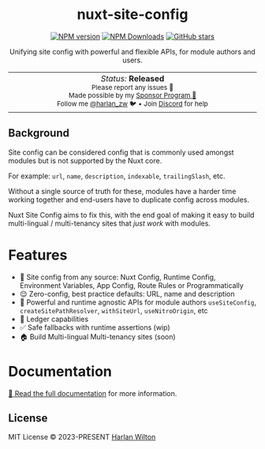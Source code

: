 <h1 align='center'>nuxt-site-config</h1>

<p align="center">
<a href='https://github.com/harlan-zw/nuxt-site-config/actions/workflows/test.yml'>
</a>
<a href="https://www.npmjs.com/package/nuxt-site-config" target="__blank"><img src="https://img.shields.io/npm/v/nuxt-site-config?style=flat&colorA=002438&colorB=28CF8D" alt="NPM version"></a>
<a href="https://www.npmjs.com/package/nuxt-site-config" target="__blank"><img alt="NPM Downloads" src="https://img.shields.io/npm/dm/nuxt-site-config?flat&colorA=002438&colorB=28CF8D"></a>
<a href="https://github.com/harlan-zw/nuxt-site-config" target="__blank"><img alt="GitHub stars" src="https://img.shields.io/github/stars/harlan-zw/nuxt-site-config?flat&colorA=002438&colorB=28CF8D"></a>
</p>


<p align="center">
Unifying site config with powerful and flexible APIs, for module authors and users.
</p>

<p align="center">
<table>
<tbody>
<td align="center">
<img width="800" height="0" /><br>
<i>Status:</i> <b>Released</b> <br>
<sup> Please report any issues 🐛</sup><br>
<sub>Made possible by my <a href="https://github.com/sponsors/harlan-zw">Sponsor Program 💖</a><br> Follow me <a href="https://twitter.com/harlan_zw">@harlan_zw</a> 🐦 • Join <a href="https://discord.gg/275MBUBvgP">Discord</a> for help</sub><br>
<img width="800" height="0" />
</td>
</tbody>
</table>
</p>

## Background

Site config can be considered config that is commonly used amongst modules but is not supported by the Nuxt core.

For example: `url`, `name`, `description`, `indexable`, `trailingSlash`, etc.

Without a single source of truth for these, modules have a harder time working together and end-users have to duplicate config across modules.

Nuxt Site Config aims to fix this, with the end goal of making it easy to build multi-lingual / multi-tenancy sites that
_just work_ with modules.


# Features

- 🎨 Site config from any source: Nuxt Config, Runtime Config, Environment Variables, App Config, Route Rules or Programmatically
- 😌 Zero-config, best practice defaults: URL, name and description
- 🚀 Powerful and runtime agnostic APIs for module authors `useSiteConfig`, `createSitePathResolver`, `withSiteUrl`, `useNitroOrigin`, etc
- 🤖 Ledger capabilities
- ✅ Safe fallbacks with runtime assertions (wip)
- 🏠 Build Multi-lingual Multi-tenancy sites (soon)

# Documentation

[📖 Read the full documentation](https://nuxtseo.com/sitemap) for more information.


## License

MIT License © 2023-PRESENT [Harlan Wilton](https://github.com/harlan-zw)

